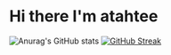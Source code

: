 # Hi there I'm atahtee

<img align="left" width="47%"> ![Anurag's GitHub stats](https://github-readme-stats.vercel.app/api?username=atahtee&show_icons=true&theme=radical)
[![GitHub Streak](https://github-readme-streak-stats.herokuapp.com/?user=atahtee)](https://git.io/streak-stats)

